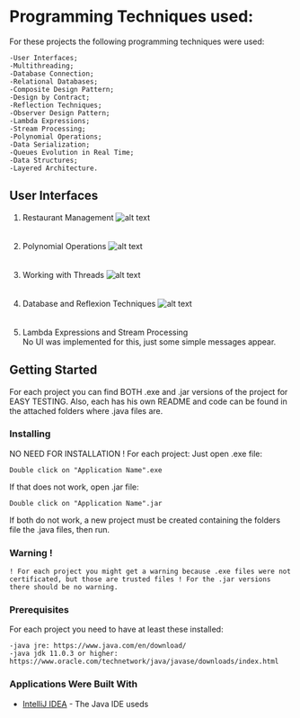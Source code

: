 # Programming Techniques used:
For these projects the following programming techniques were used:
```
-User Interfaces;
-Multithreading;
-Database Connection;
-Relational Databases;
-Composite Design Pattern;
-Design by Contract;
-Reflection Techniques;
-Observer Design Pattern;
-Lambda Expressions;
-Stream Processing;
-Polynomial Operations;
-Data Serialization;
-Queues Evolution in Real Time;
-Data Structures;
-Layered Architecture.
```

## User Interfaces
1. Restaurant Management
![alt text](https://github.com/DanutGavrus/Photos/blob/master/1.%20Restaurant%20Management.png)<br/><br/><br/>
2. Polynomial Operations
![alt text](https://github.com/DanutGavrus/Photos/blob/master/2.%20Polynomial%20Operations.png)<br/><br/><br/>
3. Working with Threads
![alt text](https://github.com/DanutGavrus/Photos/blob/master/3.%20Working%20with%20Threads.png)<br/><br/><br/>
4. Database and Reflexion Techniques
![alt text](https://github.com/DanutGavrus/Photos/blob/master/4.%20Database%20and%20Reflexion%20Techniques.png)<br/><br/><br/>
5. Lambda Expressions and Stream Processing<br/>
No UI was implemented for this, just some simple messages appear.

## Getting Started
For each project you can find BOTH .exe and .jar versions of the project for EASY TESTING. Also, each has his own README and code can be found in the attached folders where .java files are.

### Installing
NO NEED FOR INSTALLATION ! For each project:
Just open .exe file:
```
Double click on "Application Name".exe
```
If that does not work, open .jar file:
```
Double click on "Application Name".jar
```
If both do not work, a new project must be created containing the folders file the .java files, then run.

### Warning !
```
! For each project you might get a warning because .exe files were not certificated, but those are trusted files ! For the .jar versions there should be no warning.
```

### Prerequisites
For each project you need to have at least these installed:
```
-java jre: https://www.java.com/en/download/
-java jdk 11.0.3 or higher: https://www.oracle.com/technetwork/java/javase/downloads/index.html
```

### Applications Were Built With
* [IntelliJ IDEA](https://www.jetbrains.com/idea/) - The Java IDE useds